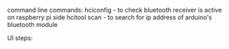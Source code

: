 command line commands:
hciconfig - to check bluetooth receiver is active on raspberry pi side
hcitool scan - to search for ip address of arduino's bluetooth module

UI steps:

